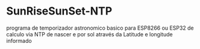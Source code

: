 # SunRiseSunSet-NTP
programa de temporizador astronomico basico para ESP8266 ou ESP32 de calculo via NTP de nascer e por sol através da Latitude e longitude informado
